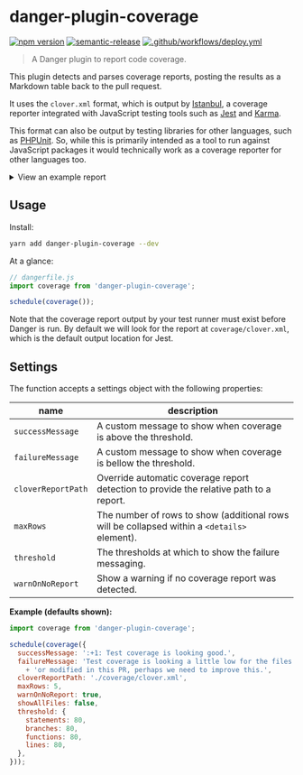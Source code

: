 # danger-plugin-coverage

[![npm version](https://badge.fury.io/js/danger-plugin-coverage.svg)](https://badge.fury.io/js/danger-plugin-coverage)
[![semantic-release](https://img.shields.io/badge/%20%20%F0%9F%93%A6%F0%9F%9A%80-semantic--release-e10079.svg)](https://github.com/semantic-release/semantic-release)
[![.github/workflows/deploy.yml](https://github.com/alexandermendes/danger-plugin-coverage/workflows/.github/workflows/release.yml/badge.svg)](https://github.com/alexandermendes/danger-plugin-coverage/actions)


> A Danger plugin to report code coverage.

This plugin detects and parses coverage reports, posting the results as a
Markdown table back to the pull request.

It uses the `clover.xml` format, which is output by [Istanbul](https://istanbul.js.org/),
a coverage reporter integrated with JavaScript testing tools such as
[Jest](https://jestjs.io/) and [Karma](https://karma-runner.github.io/).

This format can also be output by testing libraries for other languages, such as
[PHPUnit](https://phpunit.de/). So, while this is primarily intended as a tool
to run against JavaScript packages it would technically work as a coverage
reporter for other languages too.

<details>
  <summary>View an example report</summary>

## Coverage Report

> Test coverage is looking a little low for the files created or modified in this PR, perhaps we need to improve this.

```
Coverage threshold for branches (80%) not met: 49.08%
Coverage threshold for functions (80%) not met: 74.46%
```

|Impacted Files|% Stmts|% Branch|% Funcs|% Line||
|---|:-:|:-:|:-:|:-:|:-:|
|[src/module-one.js]()|100|100|100|100|:white_check_mark:|
|[src/module-two.js]()|95.24|33.33|66.67|100|:x:|
|[src/module-three.js]()|82.33|10.25|44.55|100|:x:|
|[src/module-four.js]()|100|0|10|100|:x:|
|[src/module-five.js]()|100|100|100|100|:white_check_mark:|

<details>
<summary>
and 2 more...
</summary>

|Impacted Files|% Stmts|% Branch|% Funcs|% Lines||
|---|:-:|:-:|:-:|:-:|:-:|
|[src/module-six.js]()|100|100|100|100|:white_check_mark:|
|[src/module-seven.js]()|100|100|100|100|:white_check_mark:|
</details>

</details>

## Usage

Install:

```sh
yarn add danger-plugin-coverage --dev
```

At a glance:

```js
// dangerfile.js
import coverage from 'danger-plugin-coverage';

schedule(coverage());
```

Note that the coverage report output by your test runner must exist before Danger
is run. By default we will look for the report at `coverage/clover.xml`, which
is the default output location for Jest.

## Settings

The function accepts a settings object with the following properties:

| name                 | description                                                                                  |
|----------------------|----------------------------------------------------------------------------------------------|
| `successMessage`     | A custom message to show when coverage is above the threshold.                               |
| `failureMessage`     | A custom message to show when coverage is bellow the threshold.                              |
| `cloverReportPath`   | Override automatic coverage report detection to provide the relative path to a report.       |
| `maxRows`            | The number of rows to show (additional rows will be collapsed within a `<details>` element). |
| `threshold`          | The thresholds at which to show the failure messaging.                                       |
| `warnOnNoReport`     | Show a warning if no coverage report was detected.                                           |

**Example (defaults shown):**

```js
import coverage from 'danger-plugin-coverage';

schedule(coverage({
  successMessage: ':+1: Test coverage is looking good.',
  failureMessage: 'Test coverage is looking a little low for the files created '
    + 'or modified in this PR, perhaps we need to improve this.',
  cloverReportPath: './coverage/clover.xml',
  maxRows: 5,
  warnOnNoReport: true,
  showAllFiles: false,
  threshold: {
    statements: 80,
    branches: 80,
    functions: 80,
    lines: 80,
  },
}));
```
